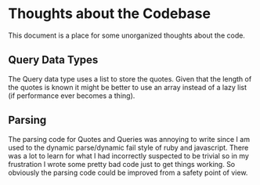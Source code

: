 Thoughts about the Codebase
===========================

This document is a place for some unorganized thoughts about the code.

Query Data Types
----------------

The Query data type uses a list to store the quotes. Given that the length of
the quotes is known it might be better to use an array instead of a lazy list
(if performance ever becomes a thing).

Parsing
-------

The parsing code for Quotes and Queries was annoying to write since I am used
to the dynamic parse/dynamic fail style of ruby and javascript. There was a lot
to learn for what I had incorrectly suspected to be trivial so in my
frustration I wrote some pretty bad code just to get things working. So
obviously the parsing code could be improved from a safety point of view.
